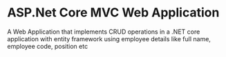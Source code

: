 # ASP.Net Core MVC Web Application
A Web Application that implements CRUD operations in a .NET core application with entity framework using employee details like full name, employee code, position etc

